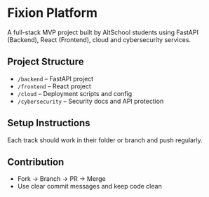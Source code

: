 # Fixion Platform

A full-stack MVP project built by AltSchool students using FastAPI (Backend), React (Frontend), cloud and cybersecurity services.

##  Project Structure
- `/backend` – FastAPI project
- `/frontend` – React project
- `/cloud` – Deployment scripts and config
- `/cybersecurity` – Security docs and API protection

##  Setup Instructions
Each track should work in their folder or branch and push regularly.

##  Contribution
- Fork → Branch → PR → Merge  
- Use clear commit messages and keep code clean
